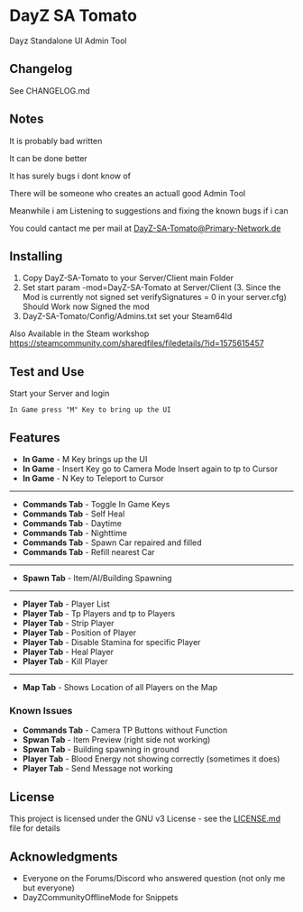 # DayZ SA Tomato

Dayz Standalone UI Admin Tool



## Changelog

See CHANGELOG.md

## Notes

It is probably bad written

It can be done better

It has surely bugs i dont know of

There will be someone who creates an actuall good Admin Tool

Meanwhile i am Listening to suggestions 
and fixing the known bugs if i can 

You could cantact me per mail at DayZ-SA-Tomato@Primary-Network.de

## Installing
1. Copy DayZ-SA-Tomato to your Server/Client main Folder
2. Set start param -mod=DayZ-SA-Tomato at Server/Client
(3. Since the Mod is currently not signed set verifySignatures = 0 in your server.cfg) Should Work now Signed the mod
4. DayZ-SA-Tomato/Config/Admins.txt set your Steam64Id

Also Available in the Steam workshop 
https://steamcommunity.com/sharedfiles/filedetails/?id=1575615457






## Test and Use

Start your Server and login


```
In Game press "M" Key to bring up the UI
```

## Features

* **In Game** - M Key brings up the UI
* **In Game** - Insert Key go to Camera Mode Insert again to tp to Cursor
* **In Game** - N Key to Teleport to Cursor

------------

* **Commands Tab** - Toggle In Game Keys
* **Commands Tab** - Self Heal
* **Commands Tab** - Daytime
* **Commands Tab** - Nighttime
* **Commands Tab** - Spawn Car repaired and filled
* **Commands Tab** - Refill nearest Car

------------

* **Spawn Tab** - Item/AI/Building Spawning 

------------

* **Player Tab** - Player List
* **Player Tab** - Tp Players and tp to Players
* **Player Tab** - Strip Player
* **Player Tab** - Position of Player
* **Player Tab** - Disable Stamina for specific Player 
* **Player Tab** - Heal Player
* **Player Tab** - Kill Player

------------

* **Map Tab** - Shows Location of all Players on the Map


### Known Issues

* **Commands Tab** - Camera TP Buttons without Function
* **Spwan Tab** - Item Preview (right side not working)
* **Spwan Tab** - Building spawning in ground
* **Player Tab** - Blood Energy not showing correctly (sometimes it does)
* **Player Tab** - Send Message not working

## License

This project is licensed under the GNU v3 License - see the [LICENSE.md](LICENSE.md) file for details

## Acknowledgments

* Everyone on the Forums/Discord who answered question (not only me but everyone)
* DayZCommunityOfflineMode for Snippets

